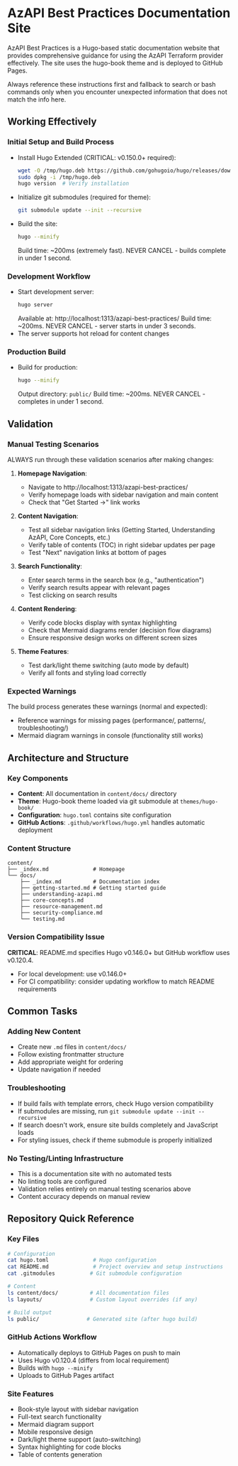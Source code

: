 # AzAPI Best Practices Documentation Site

AzAPI Best Practices is a Hugo-based static documentation website that provides comprehensive guidance for using the AzAPI Terraform provider effectively. The site uses the hugo-book theme and is deployed to GitHub Pages.

Always reference these instructions first and fallback to search or bash commands only when you encounter unexpected information that does not match the info here.

## Working Effectively

### Initial Setup and Build Process
- Install Hugo Extended (CRITICAL: v0.150.0+ required):
  ```bash
  wget -O /tmp/hugo.deb https://github.com/gohugoio/hugo/releases/download/v0.146.0/hugo_extended_0.146.0_linux-amd64.deb
  sudo dpkg -i /tmp/hugo.deb
  hugo version  # Verify installation
  ```
- Initialize git submodules (required for theme):
  ```bash
  git submodule update --init --recursive
  ```
- Build the site:
  ```bash
  hugo --minify
  ```
  Build time: ~200ms (extremely fast). NEVER CANCEL - builds complete in under 1 second.

### Development Workflow
- Start development server:
  ```bash
  hugo server
  ```
  Available at: http://localhost:1313/azapi-best-practices/
  Build time: ~200ms. NEVER CANCEL - server starts in under 3 seconds.
- The server supports hot reload for content changes

### Production Build
- Build for production:
  ```bash
  hugo --minify
  ```
  Output directory: `public/`
  Build time: ~200ms. NEVER CANCEL - completes in under 1 second.

## Validation

### Manual Testing Scenarios
ALWAYS run through these validation scenarios after making changes:

1. **Homepage Navigation**:
   - Navigate to http://localhost:1313/azapi-best-practices/
   - Verify homepage loads with sidebar navigation and main content
   - Check that "Get Started →" link works

2. **Content Navigation**:
   - Test all sidebar navigation links (Getting Started, Understanding AzAPI, Core Concepts, etc.)
   - Verify table of contents (TOC) in right sidebar updates per page
   - Test "Next" navigation links at bottom of pages

3. **Search Functionality**:
   - Enter search terms in the search box (e.g., "authentication")
   - Verify search results appear with relevant pages
   - Test clicking on search results

4. **Content Rendering**:
   - Verify code blocks display with syntax highlighting
   - Check that Mermaid diagrams render (decision flow diagrams)
   - Ensure responsive design works on different screen sizes

5. **Theme Features**:
   - Test dark/light theme switching (auto mode by default)
   - Verify all fonts and styling load correctly

### Expected Warnings
The build process generates these warnings (normal and expected):
- Reference warnings for missing pages (performance/, patterns/, troubleshooting/)
- Mermaid diagram warnings in console (functionality still works)

## Architecture and Structure

### Key Components
- **Content**: All documentation in `content/docs/` directory
- **Theme**: Hugo-book theme loaded via git submodule at `themes/hugo-book/`
- **Configuration**: `hugo.toml` contains site configuration
- **GitHub Actions**: `.github/workflows/hugo.yml` handles automatic deployment

### Content Structure
```
content/
├── _index.md              # Homepage
└── docs/
    ├── _index.md          # Documentation index
    ├── getting-started.md # Getting started guide
    ├── understanding-azapi.md
    ├── core-concepts.md
    ├── resource-management.md
    ├── security-compliance.md
    └── testing.md
```

### Version Compatibility Issue
**CRITICAL**: README.md specifies Hugo v0.146.0+ but GitHub workflow uses v0.120.4. 
- For local development: use v0.146.0+
- For CI compatibility: consider updating workflow to match README requirements

## Common Tasks

### Adding New Content
- Create new `.md` files in `content/docs/`
- Follow existing frontmatter structure
- Add appropriate weight for ordering
- Update navigation if needed

### Troubleshooting
- If build fails with template errors, check Hugo version compatibility
- If submodules are missing, run `git submodule update --init --recursive`
- If search doesn't work, ensure site builds completely and JavaScript loads
- For styling issues, check if theme submodule is properly initialized

### No Testing/Linting Infrastructure
- This is a documentation site with no automated tests
- No linting tools are configured
- Validation relies entirely on manual testing scenarios above
- Content accuracy depends on manual review

## Repository Quick Reference

### Key Files
```bash
# Configuration
cat hugo.toml              # Hugo configuration
cat README.md              # Project overview and setup instructions
cat .gitmodules           # Git submodule configuration

# Content
ls content/docs/          # All documentation files
ls layouts/               # Custom layout overrides (if any)

# Build output  
ls public/               # Generated site (after hugo build)
```

### GitHub Actions Workflow
- Automatically deploys to GitHub Pages on push to main
- Uses Hugo v0.120.4 (differs from local requirement)
- Builds with `hugo --minify`
- Uploads to GitHub Pages artifact

### Site Features
- Book-style layout with sidebar navigation
- Full-text search functionality
- Mermaid diagram support
- Mobile responsive design
- Dark/light theme support (auto-switching)
- Syntax highlighting for code blocks
- Table of contents generation
